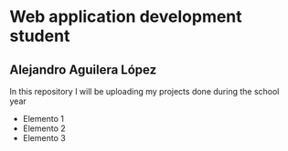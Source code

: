 # Web application development student
## Alejandro Aguilera López
In this repository I will be uploading my projects 
done during the school year
- Elemento 1
- Elemento 2
- Elemento 3
